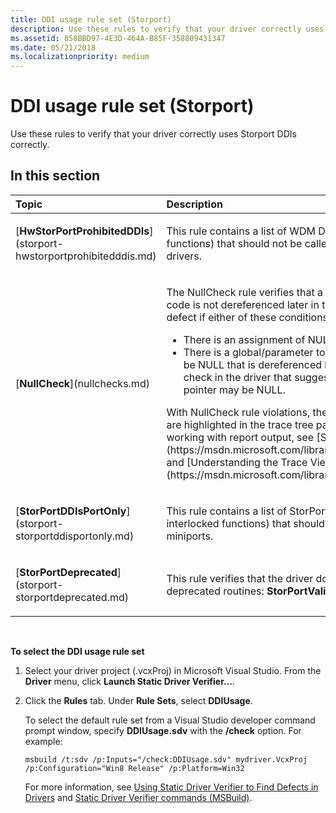 ```yaml
---
title: DDI usage rule set (Storport)
description: Use these rules to verify that your driver correctly uses Storport DDIs correctly.
ms.assetid: 858BBD97-4E3D-464A-B85F-358809431347
ms.date: 05/21/2018
ms.localizationpriority: medium
---
```


# DDI usage rule set (Storport)


Use these rules to verify that your driver correctly uses Storport DDIs correctly.

## In this section


<table>
<colgroup>
<col width="50%" />
<col width="50%" />
</colgroup>
<thead>
<tr class="header">
<th align="left">Topic</th>
<th align="left">Description</th>
</tr>
</thead>
<tbody>
<tr class="odd">
<td align="left"><p>[<strong>HwStorPortProhibitedDDIs</strong>](storport-hwstorportprohibitedddis.md)</p></td>
<td align="left"><p>This rule contains a list of WDM DDIs (excluding interlocked functions) that should not be called in physical StorPort miniport drivers.</p></td>
</tr>
<tr class="even">
<td align="left"><p>[<strong>NullCheck</strong>](nullchecks.md)</p></td>
<td align="left"><p>The NullCheck rule verifies that a NULL value inside the driver code is not dereferenced later in the driver. This rule reports a defect if either of these conditions is true:</p>
<ul>
<li>There is an assignment of NULL that is dereferenced later.</li>
<li>There is a global/parameter to a procedure in a driver that may be NULL that is dereferenced later, and there is an explicit check in the driver that suggests that the initial value of the pointer may be NULL.</li>
</ul>
<p>With NullCheck rule violations, the most relevant code statements are highlighted in the trace tree pane. For more information about working with report output, see [Static Driver Verifier Report](https://msdn.microsoft.com/library/windows/hardware/ff552834) and [Understanding the Trace Viewer](https://msdn.microsoft.com/library/windows/hardware/ff554020).</p>
<p></p></td>
</tr>
<tr class="odd">
<td align="left"><p>[<strong>StorPortDDIsPortOnly</strong>](storport-storportddisportonly.md)</p></td>
<td align="left"><p>This rule contains a list of StorPort port-only DDIs (excluding interlocked functions) that should not be called in StorPort miniports.</p></td>
</tr>
<tr class="even">
<td align="left"><p>[<strong>StorPortDeprecated</strong>](storport-storportdeprecated.md)</p></td>
<td align="left"><p>This rule verifies that the driver does not call either of these deprecated routines: <strong>StorPortValidateRange</strong> or <strong>StorPortLogError</strong>.</p></td>
</tr>
</tbody>
</table>

 

**To select the DDI usage rule set**

1.  Select your driver project (.vcxProj) in Microsoft Visual Studio. From the **Driver** menu, click **Launch Static Driver Verifier…**.

2.  Click the **Rules** tab. Under **Rule Sets**, select **DDIUsage**.

    To select the default rule set from a Visual Studio developer command prompt window, specify **DDIUsage.sdv** with the **/check** option. For example:

    ```
    msbuild /t:sdv /p:Inputs="/check:DDIUsage.sdv" mydriver.VcxProj /p:Configuration="Win8 Release" /p:Platform=Win32
    ```

    For more information, see [Using Static Driver Verifier to Find Defects in Drivers](https://msdn.microsoft.com/library/windows/hardware/hh454281) and [Static Driver Verifier commands (MSBuild)](https://msdn.microsoft.com/library/windows/hardware/hh466459).

 

 





